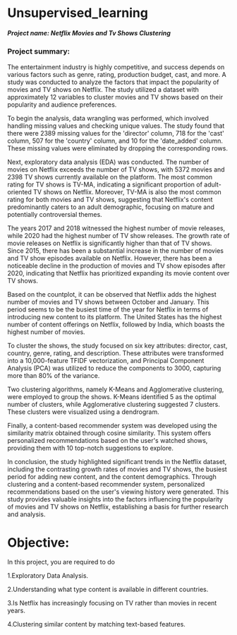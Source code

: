 # Unsupervised_learning
##### Project name: Netflix Movies and Tv Shows Clustering
### Project summary:

The entertainment industry is highly competitive, and success depends on various factors such as genre, rating, production budget, cast, and more. A study was conducted to analyze the factors that impact the popularity of movies and TV shows on Netflix. The study utilized a dataset with approximately 12 variables to cluster movies and TV shows based on their popularity and audience preferences.

To begin the analysis, data wrangling was performed, which involved handling missing values and checking unique values. The study found that there were 2389 missing values for the 'director' column, 718 for the 'cast' column, 507 for the 'country' column, and 10 for the 'date_added' column. These missing values were eliminated by dropping the corresponding rows.

Next, exploratory data analysis (EDA) was conducted. The number of movies on Netflix exceeds the number of TV shows, with 5372 movies and 2398 TV shows currently available on the platform. The most common rating for TV shows is TV-MA, indicating a significant proportion of adult-oriented TV shows on Netflix. Moreover, TV-MA is also the most common rating for both movies and TV shows, suggesting that Netflix's content predominantly caters to an adult demographic, focusing on mature and potentially controversial themes.

The years 2017 and 2018 witnessed the highest number of movie releases, while 2020 had the highest number of TV show releases. The growth rate of movie releases on Netflix is significantly higher than that of TV shows. Since 2015, there has been a substantial increase in the number of movies and TV show episodes available on Netflix. However, there has been a noticeable decline in the production of movies and TV show episodes after 2020, indicating that Netflix has prioritized expanding its movie content over TV shows.

Based on the countplot, it can be observed that Netflix adds the highest number of movies and TV shows between October and January. This period seems to be the busiest time of the year for Netflix in terms of introducing new content to its platform. The United States has the highest number of content offerings on Netflix, followed by India, which boasts the highest number of movies.

To cluster the shows, the study focused on six key attributes: director, cast, country, genre, rating, and description. These attributes were transformed into a 10,000-feature TFIDF vectorization, and Principal Component Analysis (PCA) was utilized to reduce the components to 3000, capturing more than 80% of the variance.

Two clustering algorithms, namely K-Means and Agglomerative clustering, were employed to group the shows. K-Means identified 5 as the optimal number of clusters, while Agglomerative clustering suggested 7 clusters. These clusters were visualized using a dendrogram.

Finally, a content-based recommender system was developed using the similarity matrix obtained through cosine similarity. This system offers personalized recommendations based on the user's watched shows, providing them with 10 top-notch suggestions to explore.

In conclusion, the study highlighted significant trends in the Netflix dataset, including the contrasting growth rates of movies and TV shows, the busiest period for adding new content, and the content demographics. Through clustering and a content-based recommender system, personalized recommendations based on the user's viewing history were generated. This study provides valuable insights into the factors influencing the popularity of movies and TV shows on Netflix, establishing a basis for further research and analysis.

# Objective:
In this project, you are required to do

1.Exploratory Data Analysis.

2.Understanding what type content is available in different countries.

3.Is Netflix has increasingly focusing on TV rather than movies in recent years.

4.Clustering similar content by matching text-based features.
